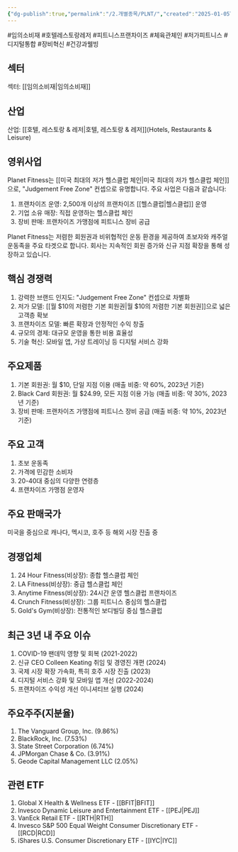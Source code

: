 ```yaml
---
{"dg-publish":true,"permalink":"/2.개별종목/PLNT/","created":"2025-01-05T18:29:43.364+09:00","updated":"2025-06-03T20:06:00.683+09:00"}
---
```


#임의소비재 #호텔레스토랑레저 #피트니스프랜차이즈 #체육관체인 #저가피트니스  #디지털통합 #장비혁신 #건강과웰빙

## 섹터

섹터: [[임의소비재\|임의소비재]]

## 산업

산업: [[호텔, 레스토랑 & 레저\|호텔, 레스토랑 & 레저]](Hotels, Restaurants & Leisure)

## 영위사업

Planet Fitness는 [[미국 최대의 저가 헬스클럽 체인\|미국 최대의 저가 헬스클럽 체인]]으로, "Judgement Free Zone" 컨셉으로 유명합니다. 주요 사업은 다음과 같습니다:

1. 프랜차이즈 운영: 2,500개 이상의 프랜차이즈 [[헬스클럽\|헬스클럽]] 운영
2. 기업 소유 매장: 직접 운영하는 헬스클럽 체인
3. 장비 판매: 프랜차이즈 가맹점에 피트니스 장비 공급

Planet Fitness는 저렴한 회원권과 비위협적인 운동 환경을 제공하여 초보자와 캐주얼 운동족을 주요 타겟으로 합니다. 회사는 지속적인 회원 증가와 신규 지점 확장을 통해 성장하고 있습니다.

## 핵심 경쟁력

1. 강력한 브랜드 인지도: "Judgement Free Zone" 컨셉으로 차별화
2. 저가 모델: [[월 $10의 저렴한 기본 회원권\|월 $10의 저렴한 기본 회원권]]으로 넓은 고객층 확보
3. 프랜차이즈 모델: 빠른 확장과 안정적인 수익 창출
4. 규모의 경제: 대규모 운영을 통한 비용 효율성
5. 기술 혁신: 모바일 앱, 가상 트레이닝 등 디지털 서비스 강화

## 주요제품

1. 기본 회원권: 월 $10, 단일 지점 이용 (매출 비중: 약 60%, 2023년 기준)
2. Black Card 회원권: 월 $24.99, 모든 지점 이용 가능 (매출 비중: 약 30%, 2023년 기준)
3. 장비 판매: 프랜차이즈 가맹점에 피트니스 장비 공급 (매출 비중: 약 10%, 2023년 기준)

## 주요 고객

1. 초보 운동족
2. 가격에 민감한 소비자
3. 20-40대 중심의 다양한 연령층
4. 프랜차이즈 가맹점 운영자

## 주요 판매국가

미국을 중심으로 캐나다, 멕시코, 호주 등 해외 시장 진출 중

## 경쟁업체

1. 24 Hour Fitness(비상장): 종합 헬스클럽 체인
2. LA Fitness(비상장): 중급 헬스클럽 체인
3. Anytime Fitness(비상장): 24시간 운영 헬스클럽 프랜차이즈
4. Crunch Fitness(비상장): 그룹 피트니스 중심의 헬스클럽
5. Gold's Gym(비상장): 전통적인 보디빌딩 중심 헬스클럽

## 최근 3년 내 주요 이슈

1. COVID-19 팬데믹 영향 및 회복 (2021-2022)
2. 신규 CEO Colleen Keating 취임 및 경영진 개편 (2024)
3. 국제 시장 확장 가속화, 특히 호주 시장 진출 (2023)
4. 디지털 서비스 강화 및 모바일 앱 개선 (2022-2024)
5. 프랜차이즈 수익성 개선 이니셔티브 실행 (2024)

## 주요주주(지분율)

1. The Vanguard Group, Inc. (9.86%)
2. BlackRock, Inc. (7.53%)
3. State Street Corporation (6.74%)
4. JPMorgan Chase & Co. (3.91%)
5. Geode Capital Management LLC (2.05%)

## 관련 ETF

1. Global X Health & Wellness ETF - [[BFIT\|BFIT]]
2. Invesco Dynamic Leisure and Entertainment ETF - [[PEJ\|PEJ]]
3. VanEck Retail ETF - [[RTH\|RTH]]
4. Invesco S&P 500 Equal Weight Consumer Discretionary ETF - [[RCD\|RCD]]
5. iShares U.S. Consumer Discretionary ETF - [[IYC\|IYC]]